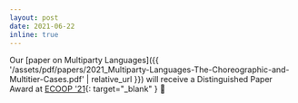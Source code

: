 ```yaml
---
layout: post
date: 2021-06-22
inline: true
---
```


Our [paper on Multiparty Languages]({{ '/assets/pdf/papers/2021_Multiparty-Languages-The-Choreographic-and-Multitier-Cases.pdf' | relative_url }}) will receive a Distinguished Paper Award at [ECOOP '21](https://2021.ecoop.org/){: target="_blank" } 🏅
